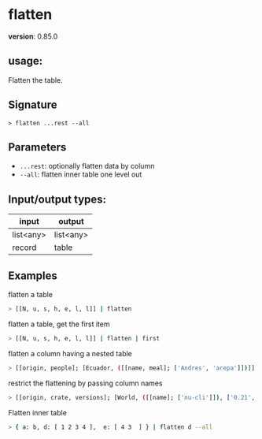 # flatten

**version**: 0.85.0

## **usage**:

Flatten the table.

## Signature

`> flatten ...rest --all`

## Parameters

- `...rest`: optionally flatten data by column
- `--all`: flatten inner table one level out

## Input/output types:

| input       | output      |
| ----------- | ----------- |
| list\<any\> | list\<any\> |
| record      | table       |

## Examples

flatten a table

```bash
> [[N, u, s, h, e, l, l]] | flatten
```

flatten a table, get the first item

```bash
> [[N, u, s, h, e, l, l]] | flatten | first
```

flatten a column having a nested table

```bash
> [[origin, people]; [Ecuador, ([[name, meal]; ['Andres', 'arepa']])]] | flatten --all | get meal
```

restrict the flattening by passing column names

```bash
> [[origin, crate, versions]; [World, ([[name]; ['nu-cli']]), ['0.21', '0.22']]] | flatten versions --all | last | get versions
```

Flatten inner table

```bash
> { a: b, d: [ 1 2 3 4 ],  e: [ 4 3  ] } | flatten d --all
```

